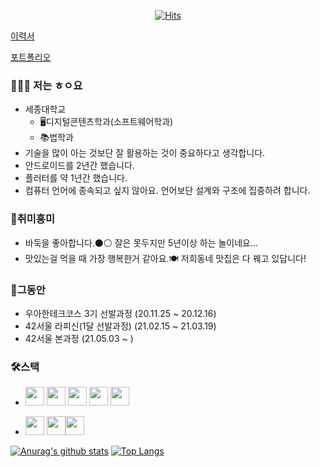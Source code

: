 <div align=center> 
  
[![Hits](https://hits.seeyoufarm.com/api/count/incr/badge.svg?url=https%3A%2F%2Fgithub.com%2FKOREAparksh&count_bg=%2379C83D&title_bg=%23555555&icon=&icon_color=%23E7E7E7&title=hits&edge_flat=false)](https://hits.seeyoufarm.com)

</div>

[이력서](https://www.notion.so/parkseunghan/_-14895b5a52704650a5ffd740113436d9)



[포트폴리오](https://www.notion.so/parkseunghan/c0b5f314f2f74da18d92d570221b36a3?v=5606e2be11354a438c72f88bf5e149e7)

### 👨🏻‍💻 저는 ㅎㅇ요

- 세종대학교
  - 🖥디지털콘텐츠학과(소프트웨어학과)
  - 📚법학과
- 기술을 많이 아는 것보단 잘 활용하는 것이 중요하다고 생각합니다.
- 안드로이드를 2년간 했습니다.
- 플러터를 약 1년간 했습니다.
- 컴퓨터 언어에 종속되고 싶지 않아요. 언어보단 설계와 구조에 집중하려 합니다.

### 🎳취미흥미

- 바둑을 좋아합니다.⚫️⚪️ 잘은 못두지만 5년이상 하는 놀이네요...
- 맛있는걸 먹을 때 가장 행복한거 같아요.🍽 저희동네 맛집은 다 꿰고 있답니다!

### 📕그동안

- 우아한테크코스 3기 선발과정 (20.11.25 ~ 20.12.16)
- 42서울 라피신(1달 선발과정) (21.02.15 ~ 21.03.19)
- 42서울 본과정 (21.05.03 ~ )

### 🛠스택

- <img src = "https://noticon-static.tammolo.com/dgggcrkxq/image/upload/v1592962806/noticon/yllouhpfzytowgn4rksx.png" width="30px">  <img src = "https://noticon-static.tammolo.com/dgggcrkxq/image/upload/v1569171479/noticon/jmeuekc1zlge9wmoiw8h.png" width="30px"> <img src = "https://noticon-static.tammolo.com/dgggcrkxq/image/upload/v1566791609/noticon/nen1y11gazeqhejw7nm1.png" width="30px"> <img src = "https://noticon-static.tammolo.com/dgggcrkxq/image/upload/v1566913897/noticon/xbvewg1m3azbpnrzck1k.png" width="30px">  <img src = "https://noticon-static.tammolo.com/dgggcrkxq/image/upload/v1567087457/noticon/nymfpvcfrg5jlfb2bc1a.png" width="30px"> 

- <img src = "https://noticon-static.tammolo.com/dgggcrkxq/image/upload/v1566919057/noticon/j8sgrekdjixmpgdd7l9b.png" width="30px">  <img src = "https://noticon-static.tammolo.com/dgggcrkxq/image/upload/v1566919318/noticon/pjnpsszivn2jjfgspqj7.png" width="30px"><img src = "https://noticon-static.tammolo.com/dgggcrkxq/image/upload/v1567008187/noticon/m4oad4rbf65fjszx0did.png" width="30px">



[![Anurag's github stats](https://github-readme-stats.vercel.app/api?username=KOREAparksh&hide=issues,stars&count_private=true&show_icons=true)](https://github.com/anuraghazra/github-readme-stats) [![Top Langs](https://github-readme-stats.vercel.app/api/top-langs/?username=KOREAparksh&layout=compact)](https://github.com/anuraghazra/github-readme-stats)

<!--
**KOREAparksh/KOREAparksh** is a ✨ _special_ ✨ repository because its `README.md` (this file) appears on your GitHub profile.

Here are some ideas to get you started:

- 🔭 I’m currently working on ...
- 🌱 I’m currently learning ...
- 👯 I’m looking to collaborate on ...
- 🤔 I’m looking for help with ...
- 💬 Ask me about ...
- 📫 How to reach me: ...
- 😄 Pronouns: ...
- ⚡ Fun fact: ...
-->

